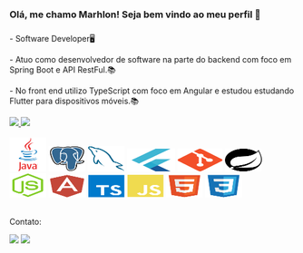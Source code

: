 ### Olá, me chamo Marhlon! Seja bem vindo ao meu perfil 👋

###
<p>- Software Developer🖥️<p/>
<p>- Atuo como desenvolvedor de software na parte do backend com foco em Spring Boot e API RestFul.📚<p/>
<p>- No front end utilizo TypeScript com foco em Angular e estudou estudando Flutter para dispositivos móveis.📚<p/>

<div>
  <a href="https://github.com/marhlonkorb" target="_blank">
  <img height = "180em" src = "https://github-readme-stats.vercel.app/api?username=marhlonkorb&show_icons=true&theme=dark&include_all_commits=true&count_private=true" />
  <img height = "180em" src = "https://github-readme-stats.vercel.app/api/top-langs/?username=marhlonkorb&layout=compact&langs_count=7&theme=dark" />
</div>

  <div style = "display: inline"> <br>
  <a href="https://github.com/MarhlonKorb/jsp-servlet-jdbc-postgres-crud">
  <img height = "60" width = "65" src = "https://github.com/devicons/devicon/blob/master/icons/java/java-original-wordmark.svg"></a> 
  <a href="https://github.com/MarhlonKorb/conectaPostgre">
  <img height = "45" width = "65" src = "https://github.com/devicons/devicon/blob/master/icons/postgresql/postgresql-original.svg"></a>
  <a href="#"><img height = "45" width = "65" src = "https://github.com/devicons/devicon/blob/master/icons/mysql/mysql-original.svg"></a>
  <a href="https://github.com/MarhlonKorb/projeto_em_flutter">
  <img alt = "dart" height = "40" width = "85" src = "https://github.com/devicons/devicon/blob/master/icons/flutter/flutter-original.svg"></a>
  <a href="https://github.com/MarhlonKorb#"><img alt = "git" height = "40" width = "80" src = "https://github.com/devicons/devicon/blob/master/icons/git/git-original.svg"/></a>
  <a href="https://github.com/MarhlonKorb/clientes-app-api-spring-boot">
         <img height = "40" width = "65" src="https://raw.githubusercontent.com/devicons/devicon/master/icons/spring/spring-plain.svg"></a>
             <img height = "43" width = "65" src="https://raw.githubusercontent.com/devicons/devicon/master/icons/nodejs/nodejs-plain.svg">
  <a href="https://github.com/MarhlonKorb/clientes-app">
    <img height = "40" width = "65"  src="https://raw.githubusercontent.com/devicons/devicon/master/icons/angularjs/angularjs-plain.svg"></a>
  <a href="#">
         <img height = "40" width = "65"   src="https://raw.githubusercontent.com/devicons/devicon/master/icons/typescript/typescript-plain.svg"></a>
  <a href="#">
     <img height = "40" width = "65" src="https://raw.githubusercontent.com/devicons/devicon/master/icons/javascript/javascript-plain.svg"></a>
  <a href="#">
     <img height = "40" width = "65" src="https://raw.githubusercontent.com/devicons/devicon/master/icons/html5/html5-original.svg"></a>
    <a href="#">
         <img height = "40" width = "65" src="https://raw.githubusercontent.com/devicons/devicon/master/icons/css3/css3-original.svg"></a>
</div>
  
 <div><p><br>Contato: </p><a href="https://www.linkedin.com/in/marhlon-korb-de-oliveira-70282a78/" target="_blank"><img src="https://img.shields.io/badge/-LinkedIn-%230077B5?style=for-the-badge&logo=linkedin&logoColor=white" target="_blank"></a> <a href = "mailto:marhlonkorb@hotmail.com"><img src="https://img.shields.io/badge/-Gmail-%23333?style=for-the-badge&logo=gmail&logoColor=white" target="_blank"></a>
<div align = "center"></div>
